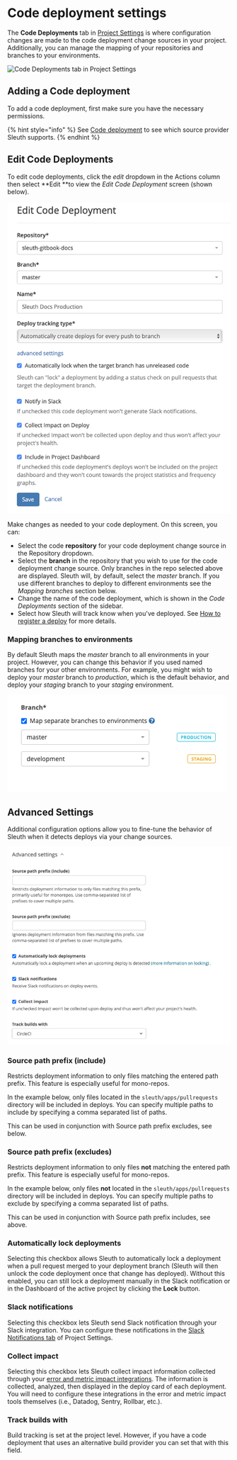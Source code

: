 # Code deployment settings

The **Code Deployments** tab in [Project Settings](./) is where configuration changes are made to the code deployment change sources in your project. Additionally, you can manage the mapping of your repositories and branches to your environments.

![Code Deployments tab in Project Settings](../../.gitbook/assets/code\_deployments.png)

## Adding a Code deployment

To add a code deployment, first make sure you have the necessary permissions.

{% hint style="info" %}
See [Code deployment](../../integrations-1/code-deployment/) to see which source provider Sleuth supports.
{% endhint %}

## Edit Code Deployments

To edit code deployments, click the _edit_ dropdown in the Actions column then select \*\*Edit \*\*to view the _Edit Code Deployment_ screen (shown below).\
\
![](../../.gitbook/assets/edit-code-deployment-adv-settings.png)

Make changes as needed to your code deployment. On this screen, you can:

* Select the code **repository** for your code deployment change source in the Repository dropdown.
* Select the **branch** in the repository that you wish to use for the code deployment change source. Only branches in the repo selected above are displayed. Sleuth will, by default, select the _master_ branch. If you use different branches to deploy to different environments see the _Mapping branches_ section below.
* Change the name of the code deployment, which is shown in the _Code Deployments_ section of the sidebar.
* Select how Sleuth will track know when you've deployed. See [How to register a deploy](../../modeling-your-deployments/code-deployments/how-to-register-a-deploy.md) for more details.

### Mapping branches to environments

By default Sleuth maps the _master_ branch to all environments in your project. However, you can change this behavior if you used named branches for your other environments. For example, you might wish to deploy your _master_ branch to _production_, which is the default behavior, and deploy your _staging_ branch to your _staging_ environment.

![](../../.gitbook/assets/edit-code-deployment-sleuth-2021-01-31-16-24-55.png)

## Advanced Settings

Additional configuration options allow you to fine-tune the behavior of Sleuth when it detects deploys via your change sources.

![](<../../.gitbook/assets/Code deployment setup - Step 1 - Sleuth 2022-06-24 16-21-03.png>)

### Source path prefix (include)

Restricts deployment information to only files matching the entered path prefix. This feature is especially useful for mono-repos.

In the example below, only files located in the `sleuth/apps/pullrequests` directory will be included in deploys. You can specify multiple paths to include by specifying a comma separated list of paths.&#x20;

This can be used in conjunction with Source path prefix excludes, see below.

### Source path prefix (excludes)

Restricts deployment information to only files **not** matching the entered path prefix. This feature is especially useful for mono-repos.

In the example below, only files **not** located in the `sleuth/apps/pullrequests` directory will be included in deploys. You can specify multiple paths to exclude by specifying a comma separated list of paths.&#x20;

This can be used in conjunction with Source path prefix includes, see above.

### Automatically lock deployments

Selecting this checkbox allows Sleuth to automatically lock a deployment when a pull request merged to your deployment branch (Sleuth will then unlock the code deployment once that change has deployed). Without this enabled, you can still lock a deployment manually in the Slack notification or in the Dashboard of the active project by clicking the **Lock** button.

### Slack notifications

Selecting this checkbox lets Sleuth send Slack notification through your Slack integration. You can configure these notifications in the [Slack Notifications tab](slack-notifications.md) of Project Settings.

### Collect impact

Selecting this checkbox lets Sleuth collect impact information collected through your [error and metric impact integrations](../../integrations-1/impact-sources/). The information is collected, analyzed, then displayed in the deploy card of each deployment. You will need to configure these integrations in the error and metric impact tools themselves (i.e., Datadog, Sentry, Rollbar, etc.).

### Track builds with

Build tracking is set at the project level. However, if you have a code deployment that uses an alternative build provider you can set that with this field.
